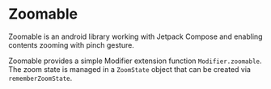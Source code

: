 # Zoomable

Zoomable is an android library working with Jetpack Compose and enabling contents zooming with pinch gesture.

Zoomable provides a simple Modifier extension function `Modifier.zoomable`.
The zoom state is managed in a `ZoomState` object that can be created via `rememberZoomState`.
